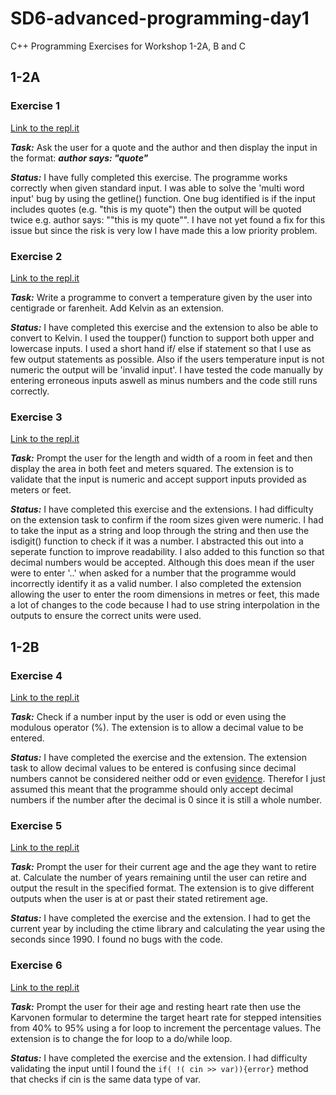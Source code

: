 # SD6-advanced-programming-day1
C++ Programming Exercises for Workshop 1-2A, B and C

## 1-2A
### Exercise 1
[Link to the repl.it](https://repl.it/@CharlieHodgkin1/SD6-Workshop-1-2A-Exercise-1#main.cpp "code for exercise 1")

***Task:***
Ask the user for a quote and the author and then display the input in the format: ***author says: "quote"***

***Status:***
I have fully completed this exercise. The programme works correctly when given standard input.
I was able to solve the 'multi word input' bug by using the getline() function. One bug identified is if the input includes quotes (e.g. "this is my quote") then the output will be quoted twice e.g. author says: ""this is my quote"".
I have not yet found a fix for this issue but since the risk is very low I have made this a low priority problem.

### Exercise 2
[Link to the repl.it](https://repl.it/@CharlieHodgkin1/SD6-Workshop-1-2A-Exercise-2#main.cpp "code for exercise 2")

***Task:***
Write a programme to convert a temperature given by the user into centigrade or farenheit. Add Kelvin as an extension.

***Status:***
I have completed this exercise and the extension to also be able to convert to Kelvin. I used the toupper() function to support both upper and lowercase inputs. I used a short hand if/ else if statement so that I use as few output statements as possible. Also if the users temperature input is not numeric the output will be 'invalid input'. I have tested the code manually by entering erroneous inputs aswell as minus numbers and the code still runs correctly.

### Exercise 3
[Link to the repl.it](https://repl.it/@CharlieHodgkin1/SD6-Workshop-1-2A-Exercise-3#main.cpp "code for exercise 3")

***Task:***
Prompt the user for the length and width of a room in feet and then display the area in both feet and meters squared. The extension is to validate that the input is numeric and accept support inputs provided as meters or feet.

***Status:***
I have completed this exercise and the extensions. I had difficulty on the extension task to confirm if the room sizes given were numeric. I had to take the input as a string and loop through the string and then use the isdigit() function to check if it was a number. I abstracted this out into a seperate function to improve readability. I also added to this function so that decimal numbers would be accepted. Although this does mean if the user were to enter '..' when asked for a number that the programme would incorrectly identify it as a valid number. I also completed the extension allowing the user to enter the room dimensions in metres or feet, this made a lot of changes to the code because I had to use string interpolation in the outputs to ensure the correct units were used.

## 1-2B

### Exercise 4
[Link to the repl.it](https://repl.it/@CharlieHodgkin1/SD6-Workshop-1-2B-Exercise-4#main.cpp "code for exercise 4")

***Task:***
Check if a number input by the user is odd or even using the modulous operator (%). The extension is to allow a decimal value to be entered.

***Status:***
I have completed the exercise and the extension. The extension task to allow decimal values to be entered is confusing since decimal numbers cannot be considered neither odd or even [evidence](https://math.stackexchange.com/questions/92451/can-decimal-numbers-be-considered-even-or-odd). Therefor I just assumed this meant that the programme should only accept decimal numbers if the number after the decimal is 0 since it is still a whole number.

### Exercise 5
[Link to the repl.it](https://repl.it/@CharlieHodgkin1/SD6-Workshop-1-2B-Exercise-5#main.cpp "code for exercise 5")

***Task:***
Prompt the user for their current age and the age they want to retire at. Calculate the number of years remaining until the user can retire and output the result in the specified format. The extension is to give different outputs when the user is at or past their stated retirement age.

***Status:***
I have completed the exercise and the extension. I had to get the current year by including the ctime library and calculating the year using the seconds since 1990. I found no bugs with the code.

### Exercise 6
[Link to the repl.it](https://repl.it/@CharlieHodgkin1/SD6-Workshop-1-2B-Exercise-6#main.cpp "code for exercise 6")

***Task:***
Prompt the user for their age and resting heart rate then use the Karvonen formular to determine the target heart rate for stepped intensities from 40% to 95% using a for loop to increment the percentage values. The extension is to change the for loop to a do/while loop.

***Status:***
I have completed the exercise and the extension. I had difficulty validating the input until I found the `if( !( cin >> var)){error}` method that checks if cin is the same data type of var.



